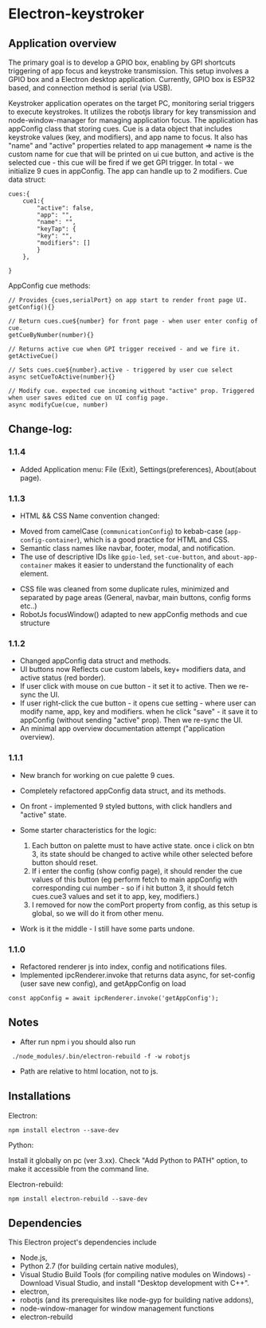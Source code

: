 # Electron-keystroker
 
## Application overview

The primary goal is to develop a GPIO box, enabling by GPI shortcuts triggering of app focus and keystroke transmission.
This setup involves a GPIO box and a Electron desktop application.
Currently, GPIO box is ESP32 based, and connection method is serial (via USB).

Keystroker application operates on the target PC, monitoring serial triggers to execute keystrokes.
It utilizes the robotjs library for key transmission and node-window-manager for managing application focus.
The application has appConfig class that storing cues.
Cue is a data object that includes keystroke values (key, and modifiers), and app name to focus. It also has "name" and "active" properties related to app management => name is the custom name for cue that will be printed on ui cue button, and active is the selected cue - this cue will be fired if we get GPI trigger.
In total - we initialize 9 cues in appConfig.
The app can handle up to 2 modifiers.
Cue data struct:
```
cues:{
    cue1:{
        "active": false,
        "app": "",
        "name": "",
        "keyTap": {
        "key": "",
        "modifiers": []
        }
    },

}
```

AppConfig cue methods:

```
// Provides {cues,serialPort} on app start to render front page UI.
getConfig(){}

// Return cues.cue${number} for front page - when user enter config of cue.
getCueByNumber(number){}

// Returns active cue when GPI trigger received - and we fire it.
getActiveCue()

// Sets cues.cue${number}.active - triggered by user cue select
async setCueToActive(number){}

// Modify cue. expected cue incoming without "active" prop. Triggered when user saves edited cue on UI config page.
async modifyCue(cue, number)

```


## Change-log:

### 1.1.4

- Added Application menu: File (Exit), Settings(preferences), About(about page).

### 1.1.3

- HTML && CSS Name convention changed:
* Moved from camelCase (```communicationConfig```) to kebab-case (```app-config-container```), which is a good practice for HTML and CSS.
* Semantic class names like navbar, footer, modal, and notification.
* The use of descriptive IDs like ```gpio-led```, ```set-cue-button```, and ```about-app-container``` makes it easier to understand the functionality of each element.
- CSS file was cleaned from some duplicate rules, minimized and separated by page areas (General, navbar, main buttons, config forms etc..)
- RobotJs focusWindow() adapted to new appConfig methods and cue structure

### 1.1.2

- Changed appConfig data struct and methods.
- UI buttons now Reflects cue custom labels, key+ modifiers data, and active status (red border).
- If user click with mouse on cue button - it set it to active. Then we re-sync the UI.
- If user right-click the cue button - it opens cue setting - where user can modify name, app, key and modifiers.
when he click "save" - it save it to appConfig (without sending "active" prop). Then we re-sync the UI.
- An minimal app overview documentation attempt ("application overview).

### 1.1.1

- New branch for working on cue palette 9 cues.
- Completely refactored appConfig data struct, and its methods.
- On front - implemented 9 styled buttons, with click handlers and "active" state. 
- Some starter characteristics for the logic:

    1. Each button on palette must to have active state. once i click on btn 3, its state should be changed to active while other selected before button should reset.
    2. If i enter the config (show config page), it should render the cue values of this button (eg perform fetch to main appConfig with corresponding cui number - so if i hit button 3, it should fetch cues.cue3 values and set it to app, key, modifiers.)
    3. I removed for now the comPort property from config, as this setup is global, so we will do it from other menu.

- Work is it the middle - I still have some parts undone.

### 1.1.0

- Refactored renderer js into index, config and notifications files. 
- Implemented ipcRenderer.invoke that returns data async, for set-config (user save new config), and getAppConfig on load

```
const appConfig = await ipcRenderer.invoke('getAppConfig');
```

## Notes

- After run npm i you should also run 

```
 ./node_modules/.bin/electron-rebuild -f -w robotjs

```

- Path are relative to html location, not to js.

## Installations

Electron:
```
npm install electron --save-dev
```
Python:

Install it globally on pc (ver 3.xx). Check "Add Python to PATH" option, to make it accessible from the command line.

Electron-rebuild:

```
npm install electron-rebuild --save-dev
```

## Dependencies

This Electron project's dependencies include 
- Node.js, 
- Python 2.7 (for building certain native modules), 
- Visual Studio Build Tools (for compiling native modules on Windows) - Download Visual Studio, and install "Desktop development with C++". 
- electron, 
- robotjs (and its prerequisites like node-gyp for building native addons), 
- node-window-manager for window management functions
- electron-rebuild